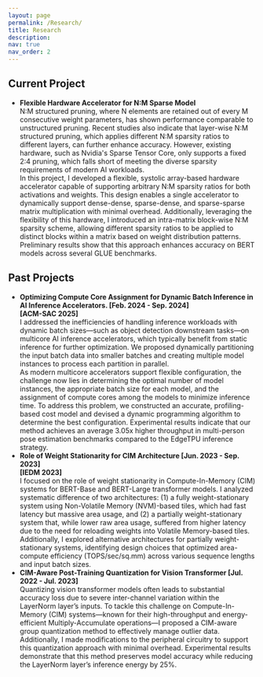 ```yaml
---
layout: page
permalink: /Research/
title: Research
description: 
nav: true
nav_order: 2
---
```


<h2>Current Project</h2>
<ul>
    <li>
        <strong>Flexible Hardware Accelerator for N:M Sparse Model</strong>
        <br>
        N:M structured pruning, where N elements are retained out of every M consecutive weight parameters, has shown performance comparable to unstructured pruning. Recent studies also indicate that layer-wise N:M structured pruning, which applies different N:M sparsity ratios to different layers, can further enhance accuracy. However, existing hardware, such as Nvidia's Sparse Tensor Core, only supports a fixed 2:4 pruning, which falls short of meeting the diverse sparsity requirements of modern AI workloads.
        <br>
        In this project, I developed a flexible, systolic array-based hardware accelerator capable of supporting arbitrary N:M sparsity ratios for both activations and weights. This design enables a single accelerator to dynamically support dense-dense, sparse-dense, and sparse-sparse matrix multiplication with minimal overhead. Additionally, leveraging the flexibility of this hardware, I introduced an intra-matrix block-wise N:M sparsity scheme, allowing different sparsity ratios to be applied to distinct blocks within a matrix based on weight distribution patterns. Preliminary results show that this approach enhances accuracy on BERT models across several GLUE benchmarks.
    </li>
</ul>


<h2>Past Projects</h2>
<ul>
    <li>
        <strong>Optimizing Compute Core Assignment for Dynamic Batch Inference in AI Inference Accelerators. [Feb. 2024 - Sep. 2024]</strong>
        <br>
        <strong>[ACM-SAC 2025]</strong>
        <br>
        I addressed the inefficiencies of handling inference workloads with dynamic batch sizes—such as object detection downstream tasks—on multicore AI inference accelerators, which typically benefit from static inference for further optimization. We proposed dynamically partitioning the input batch data into smaller batches and creating multiple model instances to process each partition in parallel.
        <br>
        As modern multicore accelerators support flexible configuration, the challenge now lies in determining the optimal number of model instances, the appropriate batch size for each model, and the assignment of compute cores among the models to minimize inference time. To address this problem, we constructed an accurate, profiling-based cost model and devised a dynamic programming algorithm to determine the best configuration. Experimental results indicate that our method achieves an average 3.05x higher throughput in multi-person pose estimation benchmarks compared to the EdgeTPU inference strategy.
    </li>
    <li>
        <strong>Role of Weight Stationarity for CIM Architecture [Jun. 2023 - Sep. 2023]</strong>
        <br>
        <strong>[IEDM 2023]</strong>
        <br>
        I focused on the role of weight stationarity in Compute-In-Memory (CIM) systems for BERT-Base and BERT-Large transformer models. I analyzed systematic difference of two architectures: (1) a fully weight-stationary system using Non-Volatile Memory (NVM)-based tiles, which had fast latency but massive area usage, and (2) a partially weight-stationary system that, while lower raw area usage, suffered from higher latency due to the need for reloading weights into Volatile Memory-based tiles. Additionally, I explored alternative architectures for partially weight-stationary systems, identifying design choices that optimized area-compute efficiency (TOPS/sec/sq.mm) across various sequence lengths and input batch sizes.
    </li>
    <li>
        <strong>CIM-Aware Post-Training Quantization for Vision Transformer [Jul. 2022 - Jul. 2023]</strong>
        <br>
        Quantizing vision transformer models often leads to substantial accuracy loss due to severe inter-channel variation within the LayerNorm layer’s inputs. To tackle this challenge on Compute-In-Memory (CIM) systems—known for their high-throughput and energy-efficient Multiply-Accumulate operations—I proposed a CIM-aware group quantization method to effectively manage outlier data. Additionally, I made modifications to the peripheral circuitry to support this quantization approach with minimal overhead. Experimental results demonstrate that this method preserves model accuracy while reducing the LayerNorm layer’s inference energy by 25%.
    </li>
</ul>